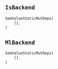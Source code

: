 ## `IsBackend`

```rust
SemValueStaticMutDeps(
    [],
)
```

## `MlBackend`

```rust
SemValueStaticMutDeps(
    [],
)
```

